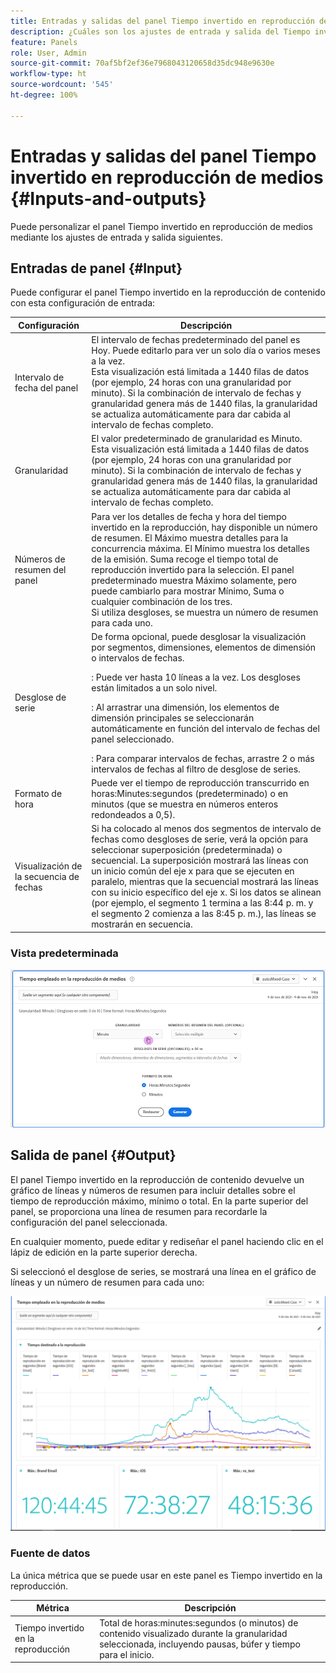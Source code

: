 ```yaml
---
title: Entradas y salidas del panel Tiempo invertido en reproducción de medios
description: ¿Cuáles son los ajustes de entrada y salida del Tiempo invertido en reproducción de medios?
feature: Panels
role: User, Admin
source-git-commit: 70af5bf2ef36e7968043120658d35dc948e9630e
workflow-type: ht
source-wordcount: '545'
ht-degree: 100%

---
```



# Entradas y salidas del panel Tiempo invertido en reproducción de medios {#Inputs-and-outputs}

Puede personalizar el panel Tiempo invertido en reproducción de medios mediante los ajustes de entrada y salida siguientes.

## Entradas de panel {#Input}

Puede configurar el panel Tiempo invertido en la reproducción de contenido con esta configuración de entrada:

| Configuración | Descripción |
|---|---|
| Intervalo de fecha del panel | El intervalo de fechas predeterminado del panel es Hoy. Puede editarlo para ver un solo día o varios meses a la vez.<br>Esta visualización está limitada a 1440 filas de datos (por ejemplo, 24 horas con una granularidad por minuto). Si la combinación de intervalo de fechas y granularidad genera más de 1440 filas, la granularidad se actualiza automáticamente para dar cabida al intervalo de fechas completo. |
| Granularidad | El valor predeterminado de granularidad es Minuto.<br>Esta visualización está limitada a 1440 filas de datos (por ejemplo, 24 horas con una granularidad por minuto). Si la combinación de intervalo de fechas y granularidad genera más de 1440 filas, la granularidad se actualiza automáticamente para dar cabida al intervalo de fechas completo. |
| Números de resumen del panel | Para ver los detalles de fecha y hora del tiempo invertido en la reproducción, hay disponible un número de resumen. El Máximo muestra detalles para la concurrencia máxima. El Mínimo muestra los detalles de la emisión. Suma recoge el tiempo total de reproducción invertido para la selección. El panel predeterminado muestra Máximo solamente, pero puede cambiarlo para mostrar Mínimo, Suma o cualquier combinación de los tres.<br>Si utiliza desgloses, se muestra un número de resumen para cada uno. |
| Desglose de serie | De forma opcional, puede desglosar la visualización por segmentos, dimensiones, elementos de dimensión o intervalos de fechas.<p>: Puede ver hasta 10 líneas a la vez. Los desgloses están limitados a un solo nivel.</p><p>: Al arrastrar una dimensión, los elementos de dimensión principales se seleccionarán automáticamente en función del intervalo de fechas del panel seleccionado.</p>: Para comparar intervalos de fechas, arrastre 2 o más intervalos de fechas al filtro de desglose de series. |
| Formato de hora | Puede ver el tiempo de reproducción transcurrido en horas:Minutes:segundos (predeterminado) o en minutos (que se muestra en números enteros redondeados a 0,5). |
| Visualización de la secuencia de fechas | Si ha colocado al menos dos segmentos de intervalo de fechas como desgloses de serie, verá la opción para seleccionar superposición (predeterminada) o secuencial. La superposición mostrará las líneas con un inicio común del eje x para que se ejecuten en paralelo, mientras que la secuencial mostrará las líneas con su inicio específico del eje x. Si los datos se alinean (por ejemplo, el segmento 1 termina a las 8:44 p. m. y el segmento 2 comienza a las 8:45 p. m.), las líneas se mostrarán en secuencia. |

### Vista predeterminada

![Vista predeterminada](../assets/mpts_default_view.png)

## Salida de panel {#Output}

El panel Tiempo invertido en la reproducción de contenido devuelve un gráfico de líneas y números de resumen para incluir detalles sobre el tiempo de reproducción máximo, mínimo o total. En la parte superior del panel, se proporciona una línea de resumen para recordarle la configuración del panel seleccionada.

En cualquier momento, puede editar y rediseñar el panel haciendo clic en el lápiz de edición en la parte superior derecha.

Si seleccionó el desglose de series, se mostrará una línea en el gráfico de líneas y un número de resumen para cada uno:

![salida de tiempo invertido en la reproducción de contenido](../assets/mpts_outputs1.png)

### Fuente de datos

La única métrica que se puede usar en este panel es Tiempo invertido en la reproducción.

| Métrica | Descripción |
|---|---|
| Tiempo invertido en la reproducción | Total de horas:minutes:segundos (o minutos) de contenido visualizado durante la granularidad seleccionada, incluyendo pausas, búfer y tiempo para el inicio. |
